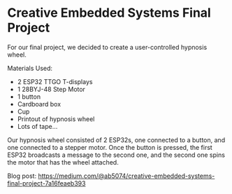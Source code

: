 # Creative Embedded Systems Final Project

For our final project, we decided to create a user-controlled hypnosis wheel.

Materials Used:
- 2 ESP32 TTGO T-displays
- 1 28BYJ-48 Step Motor
- 1 button
- Cardboard box
- Cup
- Printout of hypnosis wheel
- Lots of tape… 

Our hypnosis wheel consisted of 2 ESP32s, one connected to a button, and one connected to a stepper motor. Once the button is pressed, the first ESP32 broadcasts a message to the second one, and the second one spins the motor that has the wheel attached.

Blog post: https://medium.com/@ab5074/creative-embedded-systems-final-project-7a16feaeb393
